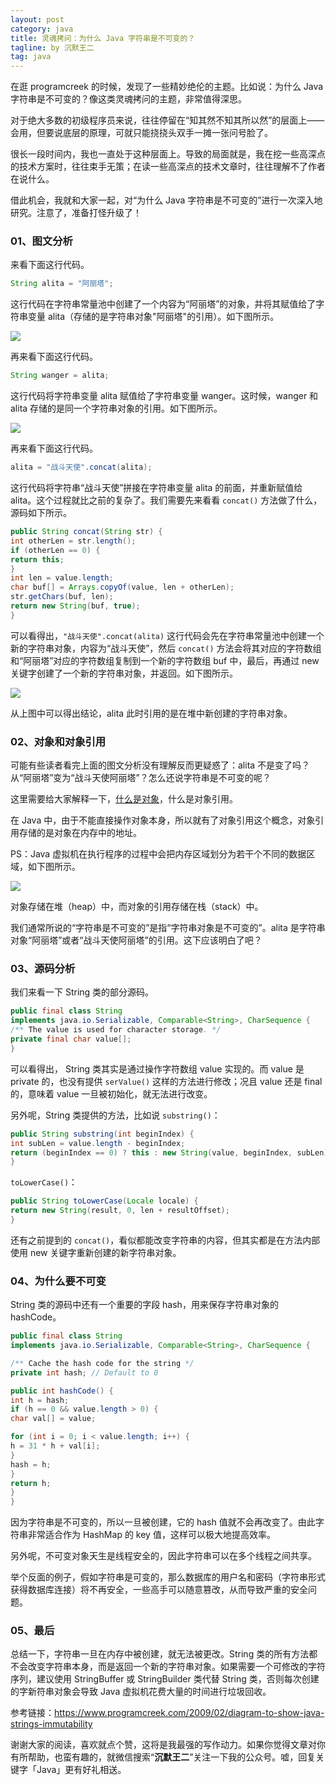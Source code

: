 ```yaml
---
layout: post
category: java
title: 灵魂拷问：为什么 Java 字符串是不可变的？
tagline: by 沉默王二
tag: java
---
```


在逛 programcreek 的时候，发现了一些精妙绝伦的主题。比如说：为什么 Java 字符串是不可变的？像这类灵魂拷问的主题，非常值得深思。


<!--more-->

对于绝大多数的初级程序员来说，往往停留在“知其然不知其所以然”的层面上——会用，但要说底层的原理，可就只能挠挠头双手一摊一张问号脸了。

很长一段时间内，我也一直处于这种层面上。导致的局面就是，我在挖一些高深点的技术方案时，往往束手无策；在读一些高深点的技术文章时，往往理解不了作者在说什么。

借此机会，我就和大家一起，对“为什么 Java 字符串是不可变的”进行一次深入地研究。注意了，准备打怪升级了！

### 01、图文分析

来看下面这行代码。

```java
String alita = "阿丽塔";
```

这行代码在字符串常量池中创建了一个内容为“阿丽塔”的对象，并将其赋值给了字符串变量 alita（存储的是字符串对象"阿丽塔"的引用）。如下图所示。

![](http://www.justdojava.com/assets/images/2019/java/image-chenmowanger/1.png)

再来看下面这行代码。

```java
String wanger = alita;
```

这行代码将字符串变量 alita 赋值给了字符串变量 wanger。这时候，wanger 和 alita 存储的是同一个字符串对象的引用。如下图所示。

![](http://www.justdojava.com/assets/images/2019/java/image-chenmowanger/2.png)

再来看下面这行代码。

```java
alita = "战斗天使".concat(alita);
```

这行代码将字符串“战斗天使”拼接在字符串变量 alita 的前面，并重新赋值给 alita。这个过程就比之前的复杂了。我们需要先来看看 `concat()` 方法做了什么，源码如下所示。

```java
public String concat(String str) {
int otherLen = str.length();
if (otherLen == 0) {
return this;
}
int len = value.length;
char buf[] = Arrays.copyOf(value, len + otherLen);
str.getChars(buf, len);
return new String(buf, true);
}
```

可以看得出，`"战斗天使".concat(alita)` 这行代码会先在字符串常量池中创建一个新的字符串对象，内容为“战斗天使”，然后 `concat()` 方法会将其对应的字符数组和“阿丽塔”对应的字符数组复制到一个新的字符数组 buf 中，最后，再通过 new 关键字创建了一个新的字符串对象，并返回。如下图所示。

![](http://www.justdojava.com/assets/images/2019/java/image-chenmowanger/3.png)

从上图中可以得出结论，alita 此时引用的是在堆中新创建的字符串对象。

### 02、对象和对象引用

可能有些读者看完上面的图文分析没有理解反而更疑惑了：alita 不是变了吗？从“阿丽塔”变为“战斗天使阿丽塔”？怎么还说字符串是不可变的呢？

这里需要给大家解释一下，[什么是对象](http://www.itwanger.com/java/2019/11/05/java-eat-human-words.html)，什么是对象引用。

在 Java 中，由于不能直接操作对象本身，所以就有了对象引用这个概念，对象引用存储的是对象在内存中的地址。

PS：Java 虚拟机在执行程序的过程中会把内存区域划分为若干个不同的数据区域，如下图所示。

![](http://www.justdojava.com/assets/images/2019/java/image-chenmowanger/4.png)

对象存储在堆（heap）中，而对象的引用存储在栈（stack）中。

我们通常所说的“字符串是不可变的”是指“字符串对象是不可变的”。alita 是字符串对象“阿丽塔”或者“战斗天使阿丽塔”的引用。这下应该明白了吧？

### 03、源码分析

我们来看一下 String 类的部分源码。

```java
public final class String
implements java.io.Serializable, Comparable<String>, CharSequence {
/** The value is used for character storage. */
private final char value[];
}
```

可以看得出， String 类其实是通过操作字符数组 value 实现的。而 value 是 private 的，也没有提供 `serValue()` 这样的方法进行修改；况且 value 还是 final 的，意味着 value 一旦被初始化，就无法进行改变。

另外呢，String 类提供的方法，比如说 `substring()`：

```java
public String substring(int beginIndex) {
int subLen = value.length - beginIndex;
return (beginIndex == 0) ? this : new String(value, beginIndex, subLen);
}
```

`toLowerCase()`：

```java
public String toLowerCase(Locale locale) {
return new String(result, 0, len + resultOffset);
}
```

还有之前提到的 `concat()`，看似都能改变字符串的内容，但其实都是在方法内部使用 new 关键字重新创建的新字符串对象。


### 04、为什么要不可变

String 类的源码中还有一个重要的字段 hash，用来保存字符串对象的 hashCode。

```java
public final class String
implements java.io.Serializable, Comparable<String>, CharSequence {

/** Cache the hash code for the string */
private int hash; // Default to 0

public int hashCode() {
int h = hash;
if (h == 0 && value.length > 0) {
char val[] = value;

for (int i = 0; i < value.length; i++) {
h = 31 * h + val[i];
}
hash = h;
}
return h;
}
}
```

因为字符串是不可变的，所以一旦被创建，它的 hash 值就不会再改变了。由此字符串非常适合作为 HashMap 的 key 值，这样可以极大地提高效率。

另外呢，不可变对象天生是线程安全的，因此字符串可以在多个线程之间共享。

举个反面的例子，假如字符串是可变的，那么数据库的用户名和密码（字符串形式获得数据库连接）将不再安全，一些高手可以随意篡改，从而导致严重的安全问题。

### 05、最后

总结一下，字符串一旦在内存中被创建，就无法被更改。String 类的所有方法都不会改变字符串本身，而是返回一个新的字符串对象。如果需要一个可修改的字符序列，建议使用 StringBuffer 或 StringBuilder 类代替 String 类，否则每次创建的字新符串对象会导致 Java 虚拟机花费大量的时间进行垃圾回收。



参考链接：https://www.programcreek.com/2009/02/diagram-to-show-java-strings-immutability


谢谢大家的阅读，喜欢就点个赞，这将是我最强的写作动力。如果你觉得文章对你有所帮助，也蛮有趣的，就微信搜索“**沉默王二**”关注一下我的公众号。嘘，回复关键字「Java」更有好礼相送。
